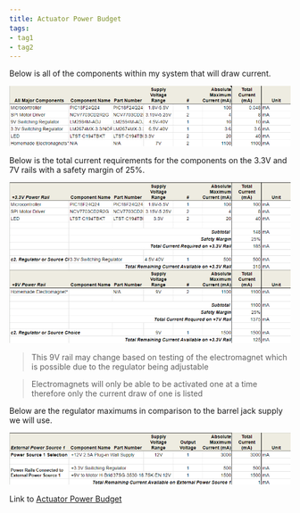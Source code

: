 ```yaml
---
title: Actuator Power Budget
tags:
- tag1
- tag2
---
```


Below is all of the components within my system that will draw current.

![](https://github.com/NBrentASU/NBrent/blob/main/PBV21.png?raw=true)

Below is the total current requirements for the components on the 3.3V and 7V rails with a safety margin of 25%.

![](https://github.com/NBrentASU/NBrent/blob/main/PBV22.png?raw=true)

>This 9V rail may change based on testing of the electromagnet which is possible due to the regulator being adjustable

>Electromagnets will only be able to be activated one at a time therefore only the current draw of one is listed

Below are the regulator maximums in comparison to the barrel jack supply we will use.

![](https://github.com/NBrentASU/NBrent/blob/main/PBV23.png?raw=true)

Link to [Actuator Power Budget](https://docs.google.com/spreadsheets/d/1hx8j3AyVD77vdARufEJuIN7U5BJ1CvyTHlxSPE7HEag/edit?usp=sharing)